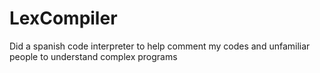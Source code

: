 # LexCompiler
Did a spanish code interpreter to help comment my codes and unfamiliar people to understand complex programs

